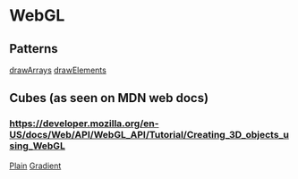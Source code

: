 # WebGL

## Patterns
[drawArrays](webgl/drawArrays,html)
[drawElements](webgl/drawElements.html)

## Cubes (as seen on MDN web docs)
### https://developer.mozilla.org/en-US/docs/Web/API/WebGL_API/Tutorial/Creating_3D_objects_using_WebGL

[Plain](webgl/webgl5.html)
[Gradient](webgl/webgl5.html)
